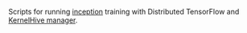 Scripts for running [inception](https://github.com/tensorflow/models/tree/master/inception) training with Distributed TensorFlow and [KernelHive manager](https://github.com/roscisz/KernelHive/tree/manager/hive-manager).
